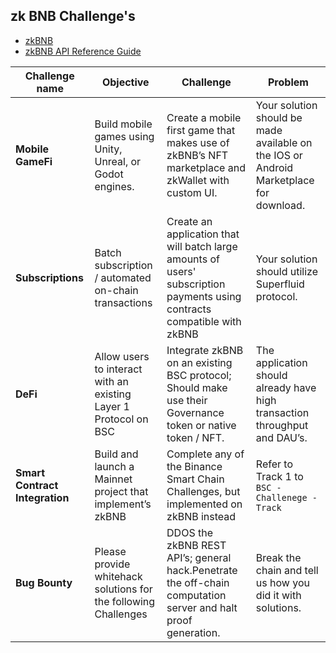 ## zk BNB Challenge's 
- [zkBNB](https://github.com/bnb-chain/zkbnb)
- [zkBNB API Reference Guide](https://test.zkbnbchain.org/docs/api/reference)


| Challenge name | Objective | Challenge |  Problem  |
| --------       | --------  | --------  |   ------- |
|**Mobile GameFi** |    Build mobile games using Unity, Unreal, or Godot engines. | Create a mobile first game that makes use of zkBNB’s NFT marketplace and zkWallet with custom UI.|Your solution should be made available on the IOS or Android Marketplace for download.  |
|**Subscriptions** | Batch subscription / automated on-chain transactions|Create an application that will batch large amounts of users' subscription payments using contracts compatible with zkBNB | Your solution should utilize Superfluid protocol. |
|**DeFi** |Allow users to interact with an existing Layer 1 Protocol on BSC  |Integrate zkBNB on an existing BSC protocol; Should make use their Governance token or native token / NFT.  |The application should already have high transaction throughput and DAU’s.  |
|**Smart Contract Integration**  |Build and launch a Mainnet project that implement’s zkBNB | Complete any of the Binance Smart Chain Challenges, but implemented on zkBNB instead | Refer to Track 1 to `BSC - Challenege - Track`|
|**Bug Bounty** |Please provide whitehack solutions for the following Challenges  |DDOS the zkBNB REST API’s; general hack.Penetrate the off-chain computation server and halt proof generation.| Break the chain and tell us how you did it with solutions. |